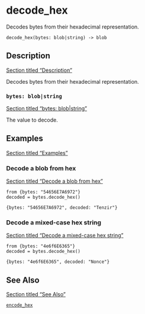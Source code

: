 # decode_hex

Decodes bytes from their hexadecimal representation.

```tql
decode_hex(bytes: blob|string) -> blob
```

## Description

[Section titled “Description”](#description)

Decodes bytes from their hexadecimal representation.

### `bytes: blob|string`

[Section titled “bytes: blob|string”](#bytes-blobstring)

The value to decode.

## Examples

[Section titled “Examples”](#examples)

### Decode a blob from hex

[Section titled “Decode a blob from hex”](#decode-a-blob-from-hex)

```tql
from {bytes: "54656E7A6972"}
decoded = bytes.decode_hex()
```

```tql
{bytes: "54656E7A6972", decoded: "Tenzir"}
```

### Decode a mixed-case hex string

[Section titled “Decode a mixed-case hex string”](#decode-a-mixed-case-hex-string)

```tql
from {bytes: "4e6f6E6365"}
decoded = bytes.decode_hex()
```

```tql
{bytes: "4e6f6E6365", decoded: "Nonce"}
```

## See Also

[Section titled “See Also”](#see-also)

[`encode_hex`](/reference/functions/encode_hex)